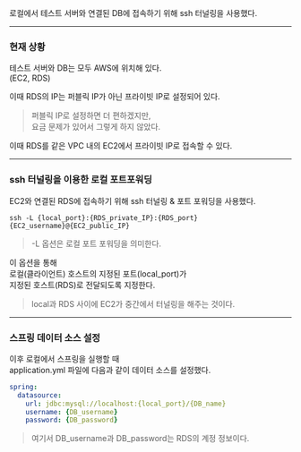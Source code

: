 로컬에서 테스트 서버와 연결된 DB에 접속하기 위해 ssh 터널링을 사용했다.

---

### 현재 상황

테스트 서버와 DB는 모두 AWS에 위치해 있다.  
(EC2, RDS)

이때 RDS의 IP는 퍼블릭 IP가 아닌 프라이빗 IP로 설정되어 있다.

> 퍼블릭 IP로 설정하면 더 편하겠지만,  
> 요금 문제가 있어서 그렇게 하지 않았다.

이때 RDS를 같은 VPC 내의 EC2에서 프라이빗 IP로 접속할 수 있다.

---

### ssh 터널링을 이용한 로컬 포트포워딩

EC2와 연결된 RDS에 접속하기 위해 ssh 터널링 & 포트 포워딩을 사용했다.

`ssh -L {local_port}:{RDS_private_IP}:{RDS_port} {EC2_username}@{EC2_public_IP}`

> -L 옵션은 로컬 포트 포워딩을 의미한다.

이 옵션을 통해  
로컬(클라이언트) 호스트의 지정된 포트(local_port)가  
지정된 호스트(RDS)로 전달되도록 지정한다.

> local과 RDS 사이에 EC2가 중간에서 터널링을 해주는 것이다.

---

### 스프링 데이터 소스 설정

이후 로컬에서 스프링을 실행할 때  
application.yml 파일에 다음과 같이 데이터 소스를 설정했다.

```yml
spring:
  datasource:
    url: jdbc:mysql://localhost:{local_port}/{DB_name}
    username: {DB_username}
    password: {DB_password}
```

> 여기서 DB_username과 DB_password는 RDS의 계정 정보이다.

